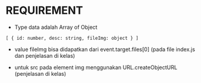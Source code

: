 # REQUIREMENT

- Type data adalah Array of Object
```
[ { id: number, desc: string, fileImg: object } ]
```

- value fileImg bisa didapatkan dari event.target.files[0] (pada file index.js dan penjelasan di kelas)

- untuk src pada element img menggunakan URL.createObjectURL (penjelasan di kelas)